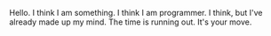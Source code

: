 Hello.
I think I am something. I think I am programmer.
I think, but I've already made up my mind. The time is running out. It's your move.

<!---
VyaCHACHsel/VyaCHACHsel is a ✨ special ✨ repository because its `README.md` (this file) appears on your GitHub profile.
You can click the Preview link to take a look at your changes.
--->
